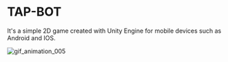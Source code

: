 # TAP-BOT
It's a simple 2D game created with Unity Engine for mobile devices such as Android and IOS.




![gif_animation_005](https://user-images.githubusercontent.com/55102646/149035292-95b8bd25-250f-4c48-9033-e15e6890a181.gif)

